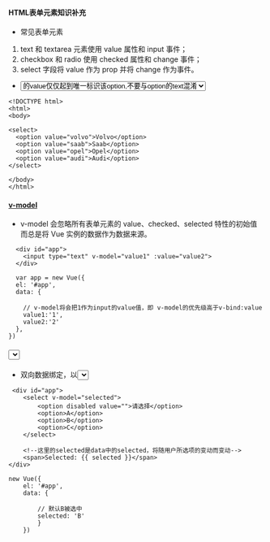 #### HTML表单元素知识补充
* 常见表单元素
1. text 和 textarea 元素使用 value 属性和 input 事件；
2. checkbox 和 radio 使用 checked 属性和 change 事件；
3. select 字段将 value 作为 prop 并将 change 作为事件。
* <select>下的<option>的value仅仅起到唯一标识该option,不要与option的text混淆
```
<!DOCTYPE html>
<html>
<body>

<select>
  <option value="volvo">Volvo</option> 
  <option value="saab">Saab</option>
  <option value="opel">Opel</option>
  <option value="audi">Audi</option>
</select>
  
</body>
</html>
```

#### [v-model](https://cn.vuejs.org/v2/guide/forms.html#%E5%9F%BA%E7%A1%80%E7%94%A8%E6%B3%95)
* v-model 会忽略所有表单元素的 value、checked、selected 特性的初始值而总是将 Vue 实例的数据作为数据来源。
```
  <div id="app">
    <input type="text" v-model="value1" :value="value2">
  </div>

  var app = new Vue({
  el: '#app',
  data: {

    // v-model将会把1作为input的value值，即 v-model的优先级高于v-bind:value 
    value1:'1',
    value2:'2'
  },
})
```

#### <select>


* 双向数据绑定，以<select>为例
```
 <div id="app">
    <select v-model="selected">
        <option disabled value="">请选择</option>
        <option>A</option>
        <option>B</option>
        <option>C</option>
    </select>

    <!--这里的selected是data中的selected，将随用户所选项的变动而变动-->
    <span>Selected: {{ selected }}</span>
</div>

new Vue({
    el: '#app',
    data: {

        // 默认B被选中
        selected: 'B'
        }
    })
```

